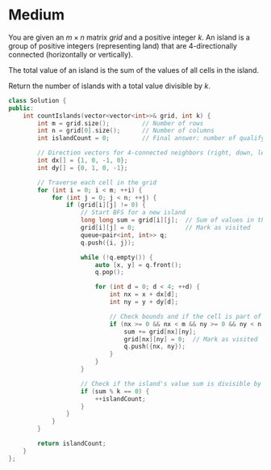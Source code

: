 # Medium

You are given an $m \times n$ matrix $grid$ and a positive integer $k$. An island is a group of positive integers (representing land) that are 4-directionally connected (horizontally or vertically).

The total value of an island is the sum of the values of all cells in the island.

Return the number of islands with a total value divisible by $k$.

```cpp
class Solution {
public:
    int countIslands(vector<vector<int>>& grid, int k) {
        int m = grid.size();         // Number of rows
        int n = grid[0].size();      // Number of columns
        int islandCount = 0;         // Final answer: number of qualifying islands

        // Direction vectors for 4-connected neighbors (right, down, left, up)
        int dx[] = {1, 0, -1, 0};
        int dy[] = {0, 1, 0, -1};

        // Traverse each cell in the grid
        for (int i = 0; i < m; ++i) {
            for (int j = 0; j < n; ++j) {
                if (grid[i][j] != 0) {
                    // Start BFS for a new island
                    long long sum = grid[i][j];  // Sum of values in the island
                    grid[i][j] = 0;              // Mark as visited
                    queue<pair<int, int>> q;
                    q.push({i, j});

                    while (!q.empty()) {
                        auto [x, y] = q.front();
                        q.pop();

                        for (int d = 0; d < 4; ++d) {
                            int nx = x + dx[d];
                            int ny = y + dy[d];

                            // Check bounds and if the cell is part of the island
                            if (nx >= 0 && nx < m && ny >= 0 && ny < n && grid[nx][ny] != 0) {
                                sum += grid[nx][ny];
                                grid[nx][ny] = 0;  // Mark as visited
                                q.push({nx, ny});
                            }
                        }
                    }

                    // Check if the island's value sum is divisible by k
                    if (sum % k == 0) {
                        ++islandCount;
                    }
                }
            }
        }

        return islandCount;
    }
};
```
